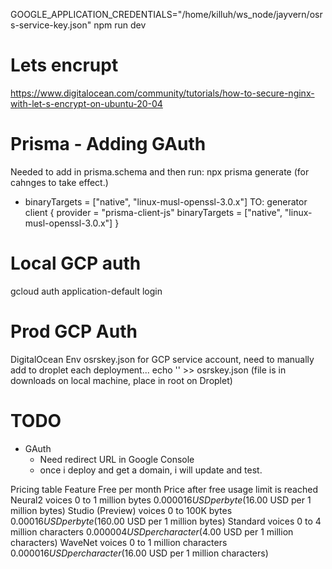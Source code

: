 
GOOGLE_APPLICATION_CREDENTIALS="/home/killuh/ws_node/jayvern/osrs-service-key.json" npm run dev


# Lets encrupt
https://www.digitalocean.com/community/tutorials/how-to-secure-nginx-with-let-s-encrypt-on-ubuntu-20-04

# Prisma - Adding GAuth
Needed to add in prisma.schema and then run: npx prisma generate (for cahnges to take effect.)

 - binaryTargets = ["native", "linux-musl-openssl-3.0.x"]
 TO:
    generator client {
        provider = "prisma-client-js"
        binaryTargets = ["native", "linux-musl-openssl-3.0.x"]
    }

# Local GCP auth
gcloud auth application-default login
# Prod GCP Auth
DigitalOcean Env osrskey.json for GCP service account, need to manually add to droplet each deployment...
echo '' >> osrskey.json (file is in downloads on local machine, place in root on Droplet)


# TODO

- GAuth
    - Need redirect URL in Google Console
    - once i deploy and get a domain, i will update and test.




Pricing table
Feature	Free per month	Price after free usage limit is reached
Neural2 voices	0 to 1 million bytes	    $0.000016 USD per byte      ($16.00 USD per 1 million bytes)
Studio (Preview) voices	0 to 100K bytes	    $0.00016 USD per byte       ($160.00 USD per 1 million bytes)
Standard voices	0 to 4 million characters	$0.000004 USD per character ($4.00 USD per 1 million characters)
WaveNet voices	0 to 1 million characters	$0.000016 USD per character ($16.00 USD per 1 million characters)